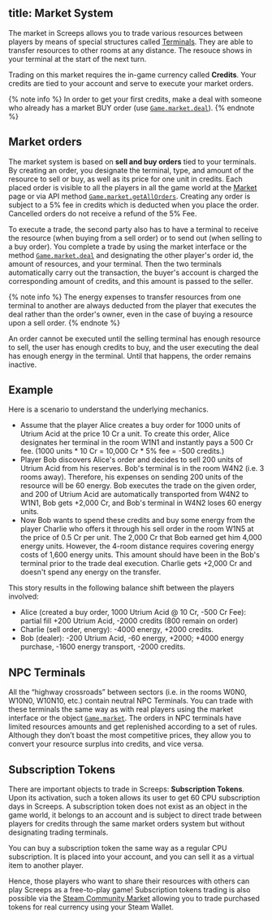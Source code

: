 title: Market System
---

The market in Screeps allows you to trade various resources between players by means of special structures called [Terminals](/api/#StructureTerminal). They are able to transfer resources to other rooms at any distance. The resouce shows in your terminal at the start of the next turn.

Trading on this market requires the in-game currency called **Credits**. Your credits are tied to your account and serve to execute your market orders.

{% note info %}
In order to get your first credits, make a deal with someone who already has a market BUY order (use [`Game.market.deal`](/api/#Market.deal)).
{% endnote %}

## Market orders

The market system is based on **sell and buy orders** tied to your terminals. By creating an order, you designate the terminal, type, and amount of the resource to sell or buy, as well as its price for one unit in credits. Each placed order is visible to all the players in all the game world at the [Market](https://screeps.com/a/#!/market) page or via API method [`Game.market.getAllOrders`](/api/#Market.getAllOrders). Creating any order is subject to a 5% fee in credits which is deducted when you place the order. Cancelled orders do not receive a refund of the 5% Fee.

To execute a trade, the second party also has to have a terminal to receive the resource (when buying from a sell order) or to send out (when selling to a buy order). You complete a trade by using the market interface or the method [`Game.market.deal`](/api/#Market.deal) and designating the other player's order id, the amount of resources, and your terminal. Then the two terminals automatically carry out the transaction, the buyer's account is charged the corresponding amount of credits, and this amount is passed to the seller.

{% note info %}
The energy expenses to transfer resources from one terminal to another are always deducted from the player that executes the deal rather than the order's owner, even in the case of buying a resource upon a sell order.
{% endnote %}

An order cannot be executed until the selling terminal has enough resource to sell, the user has enough credits to buy, and the user executing the deal has enough energy in the terminal. Until that happens, the order remains inactive.

## Example

Here is a scenario to understand the underlying mechanics.

*   Assume that the player Alice creates a buy order for 1000 units of Utrium Acid at the price 10 Cr a unit. To create this order, Alice designates her terminal in the room W1N1 and instantly pays a 500 Cr fee. (1000 units * 10 Cr = 10,000 Cr * 5% fee = -500 credits.)
*   Player Bob discovers Alice's order and decides to sell 200 units of Utrium Acid from his reserves. Bob's terminal is in the room W4N2 (i.e. 3 rooms away). Therefore, his expenses on sending 200 units of the resource will be 60 energy. Bob executes the trade on the given order, and 200 of Utrium Acid are automatically transported from W4N2 to W1N1, Bob gets +2,000 Cr, and Bob's terminal in W4N2 loses 60 energy units.
*   Now Bob wants to spend these credits and buy some energy from the player Charlie who offers it through his sell order in the room W1N5 at the price of 0.5 Cr per unit. The 2,000 Cr that Bob earned get him 4,000 energy units. However, the 4-room distance requires covering energy costs of 1,600 energy units. This amount should have been in the Bob's terminal prior to the trade deal execution. Charlie gets +2,000 Cr and doesn't spend any energy on the transfer.

This story results in the following balance shift between the players involved:

*   Alice (created a buy order, 1000 Utrium Acid @ 10 Cr, -500 Cr Fee): partial fill +200 Utrium Acid, -2000 credits (800 remain on order)
*   Charlie (sell order, energy): -4000 energy, +2000 credits.
*   Bob (dealer): -200 Utrium Acid, -60 energy, +2000; +4000 energy purchase, -1600 energy transport, -2000 credits.

## NPC Terminals

All the “highway crossroads” between sectors (i.e. in the rooms W0N0, W10N0, W10N10, etc.) contain neutral NPC Terminals. You can trade with these terminals the same way as with real players using the market interface or the object [`Game.market`](/api/#Game.market). The orders in NPC terminals have limited resources amounts and get replenished according to a set of rules. Although they don’t boast the most competitive prices, they allow you to convert your resource surplus into credits, and vice versa.

## Subscription Tokens

There are important objects to trade in Screeps: **Subscription Tokens**. Upon its activation, such a token allows its user to get 60 CPU subscription days in Screeps. A subscription token does not exist as an object in the game world, it belongs to an account and is subject to direct trade between players for credits through the same market orders system but without designating trading terminals.

You can buy a subscription token the same way as a regular CPU subscription. It is placed into your account, and you can sell it as a virtual item to another player.

Hence, those players who want to share their resources with others can play Screeps as a free-to-play game! Subscription tokens trading is also possible via the [Steam Community Market](http://steamcommunity.com/market/listings/464350/Subscription%20Token) allowing you to trade purchased tokens for real currency using your Steam Wallet.
